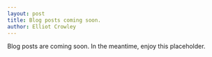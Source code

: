 ```yaml
---
layout: post
title: Blog posts coming soon.
author: Elliot Crowley
---
```

Blog posts are coming soon. In the meantime, enjoy this placeholder.
